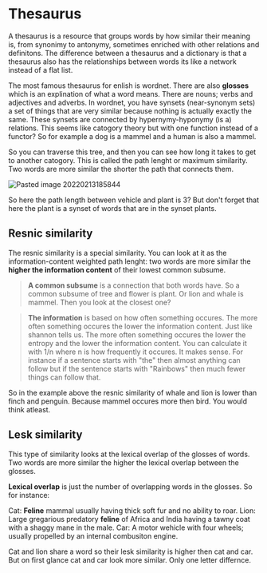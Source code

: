 # Thesaurus
A thesaurus is a resource that groups words by how similar their meaning is, from synonimy to antonymy, sometimes enriched with other relations and definitons. The difference between a thesaurus and a dictionary is that a thesaurus also has the relationships between words its like a network instead of a flat list. 

The most famous thesaurus for enlish is wordnet. There are also **glosses** which is an explination of what a word means. There are nouns; verbs and adjectives and adverbs. In wordnet, you have synsets (near-synonym sets) a set of things that are very similar because nothing is actually exactly the same. These synsets are connected by hypernymy-hyponymy (is a) relations. This seems like catogory theory but with one function instead of a functor? So for example a dog is a mammel and a human is also a mammel. 

So you can traverse this tree, and then you can see how long it takes to get to another catogory. This is called the path lenght or maximum similarity. Two words are more similar the shorter the path that connects them.

![Pasted image 20220213185844](Pasted%20image%2020220213185844.png)

So here the path length between vehicle and plant is 3? But don't forget that here the plant is a synset of words that are in the synset plants. 

## Resnic similarity
The resnic similarity is a special similarity. You can look at it as the information-content weighted path lenght: two words are more similar the **higher the information content** of their lowest common subsume. 

> **A common subsume** is a connection that both words have. So a common subsume of tree and flower is plant. Or lion and whale is mammel. Then you look at the closest one?

> **The information** is based on how often something occures. The more often something occures the lower the information content. Just like shannon tells us. The more often something occures the lower the entropy and the lower the information content. You can calculate it with 1/n where n is how frequently it occures. 
> It makes sense. For instance if a sentence starts with "the" then almost anything can follow but if the sentence starts with "Rainbows" then much fewer things can follow that.

So in the example above the resnic similarity of whale and lion is lower than finch and penguin. Because mammel occures more then bird. You would think atleast. 

## Lesk similarity
This type of similarity looks at the lexical overlap of the glosses of words. Two words are more similar the higher the lexical overlap between the glosses.

**Lexical overlap** is just the number of overlapping words in the glosses. So for instance: 

Cat: **Feline** mammal usually having thick soft fur and no ability to roar. 
Lion: Large gregarious predatory **feline** of Africa and India having a tawny coat with a shaggy mane in the male. 
Car: A motor wehicle with four wheels; usually propelled by an internal combusiton engine. 

Cat and lion share a word so their lesk similarity is higher then cat and car. But on first glance cat and car look more similar. Only one letter differnce. 